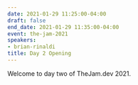 ```yaml
---
date: 2021-01-29 11:25:00-04:00
draft: false
end_date: 2021-01-29 11:35:00-04:00
event: the-jam-2021
speakers:
- brian-rinaldi
title: Day 2 Opening
---
```



Welcome to day two of TheJam.dev 2021.
